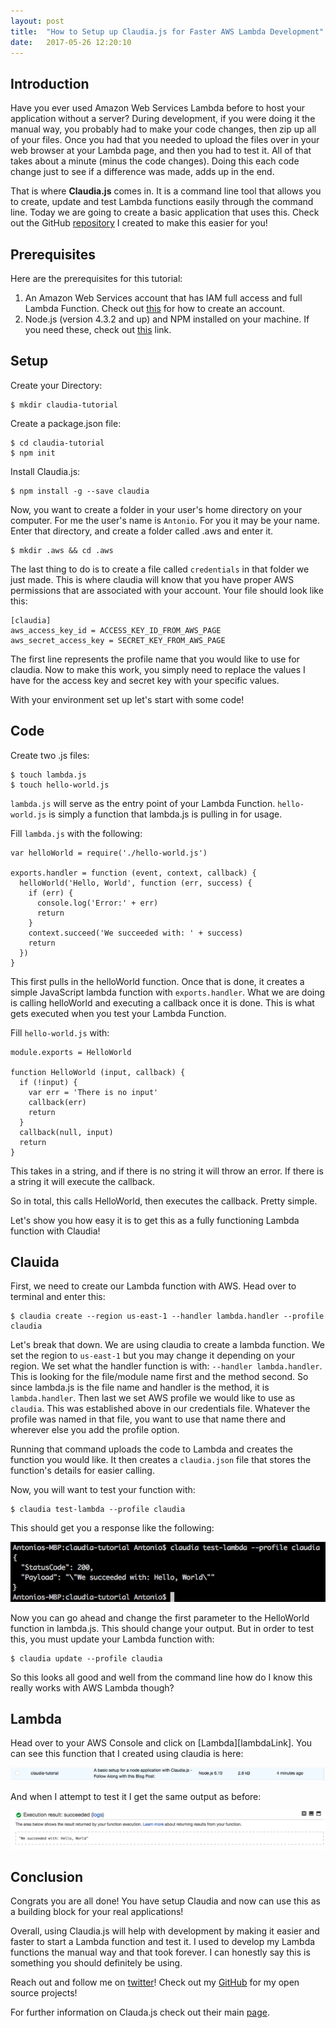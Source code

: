 ```yaml
---
layout: post
title:  "How to Setup up Claudia.js for Faster AWS Lambda Development"
date:   2017-05-26 12:20:10 
---
```



## Introduction

Have you ever used Amazon Web Services Lambda before to host your application without a server? During development, if you were doing it the manual way, you probably had to make your code changes, then zip up all of your files.  Once you had that you needed to upload the files over in your web browser at your Lambda page, and then you had to test it.  All of that takes about a minute (minus the code changes).  Doing this each code change just to see if a difference was made, adds up in the end.  

That is where **Claudia.js** comes in.  It is a command line tool that allows you to create, update and test Lambda functions easily through the command line.  Today we are going to create a basic application that uses this.  Check out the GitHub [repository][claudiaTut] I created to make this easier for you!

## Prerequisites

Here are the prerequisites for this tutorial:

1. An Amazon Web Services account that has IAM full access and full Lambda Function.  Check out [this][awsSignUp] for how to create an account.
2. Node.js (version 4.3.2 and up) and NPM installed on your machine.  If you need these, check out [this][nodeInstall] link.
 
## Setup

Create your Directory:

```
$ mkdir claudia-tutorial
```

Create a package.json file:

```
$ cd claudia-tutorial
$ npm init
```

Install Claudia.js:

```
$ npm install -g --save claudia
```

Now, you want to create a folder in your user's home directory on your computer.  For me the user's name is `Antonio`.  For you it may be your name.  Enter that directory, and create a folder called .aws and enter it.

```
$ mkdir .aws && cd .aws
```

The last thing to do is to create a file called `credentials` in that folder we just made.  This is where claudia will know that you have proper AWS permissions that are associated with your account.  Your file should look like this:

```
[claudia]
aws_access_key_id = ACCESS_KEY_ID_FROM_AWS_PAGE
aws_secret_access_key = SECRET_KEY_FROM_AWS_PAGE
```

The first line represents the profile name that you would like to use for claudia.  Now to make this work, you simply need to replace the values I have for the access key and secret key with your specific values.

With your environment set up let's start with some code!

## Code

Create two .js files:

```
$ touch lambda.js
$ touch hello-world.js
```

`lambda.js` will serve as the entry point of your Lambda Function.  `hello-world.js` is simply a function that lambda.js is pulling in for usage.

Fill `lambda.js` with the following:

```
var helloWorld = require('./hello-world.js')

exports.handler = function (event, context, callback) {
  helloWorld('Hello, World', function (err, success) {
    if (err) {
      console.log('Error:' + err)
      return
    }
    context.succeed('We succeeded with: ' + success)
    return
  })
}
```

This first pulls in the helloWorld function.  Once that is done, it creates a simple JavaScript lambda function with `exports.handler`.  What we are doing is calling helloWorld and executing a callback once it is done.  This is what gets executed when you test your Lambda Function.

Fill `hello-world.js` with:

```
module.exports = HelloWorld

function HelloWorld (input, callback) {
  if (!input) {
    var err = 'There is no input'
    callback(err)
    return
  }
  callback(null, input)
  return
}
```

This takes in a string, and if there is no string it will throw an error.  If there is a string it will execute the callback.

So in total, this calls HelloWorld, then executes the callback. Pretty simple.

Let's show you how easy it is to get this as a fully functioning Lambda function with Claudia!

## Clauida

First, we need to create our Lambda function with AWS.  Head over to terminal and enter this:

```
$ claudia create --region us-east-1 --handler lambda.handler --profile claudia
```

Let's break that down.  We are using claudia to create a lambda function.  We set the region to `us-east-1` but you may change it depending on your region.  We set what the handler function is with: `--handler lambda.handler`.  This is looking for the file/module name first and the method second.  So since lambda.js is the file name and handler is the method, it is `lambda.handler`.  Then last we set AWS profile we would like to use as `claudia`.  This was established above in our credentials file.  Whatever the profile was named in that file, you want to use that name there and wherever else you add the profile option.

Running that command uploads the code to Lambda and creates the function you would like.  It then creates a `claudia.json` file that stores the function's details for easier calling.

Now, you will want to test your function with:

```
$ claudia test-lambda --profile claudia
```

This should get you a response like the following:

![TestOutputImg](/assets/claudia-tutorial/CLSuccess.png)

Now you can go ahead and change the first parameter to the HelloWorld function in lambda.js.  This should change your output.  But in order to test this, you must update your Lambda function with:

```
$ claudia update --profile claudia
```

So this looks all good and well from the command line how do I know this really works with AWS Lambda though?

## Lambda

Head over to your AWS Console and click on [Lambda][lambdaLink].  You can see this function that I created using claudia is here:

![LambdaFunctionImg](/assets/claudia-tutorial/LambdaFunction.png)

And when I attempt to test it I get the same output as before:

![LambdaOutputImg](/assets/claudia-tutorial/LambdaSuccess.png)

## Conclusion

Congrats you are all done! You have setup Claudia and now can use this as a building block for your real applications!

Overall, using Claudia.js will help with development by making it easier and faster to start a Lambda function and test it.  I used to develop my Lambda functions the manual way and that took forever. I can honestly say this is something you should definitely be using.

Reach out and follow me on [twitter][twitter]!  Check out my [GitHub][github] for my open source projects!

For further information on Clauda.js check out their main [page][claudiaHome].

[github]: https://github.com/acucciniello
[twitter]: https://twitter.com/antocucciniello
[claudiaTut]: https://github.com/acucciniello/claudia-tutorial
[claudiaHome]: https://claudiajs.com/
[awsSignUp]: http://docs.aws.amazon.com/AmazonSimpleDB/latest/DeveloperGuide/AboutAWSAccounts.html
[nodeInstall]: https://docs.npmjs.com/getting-started/installing-node


